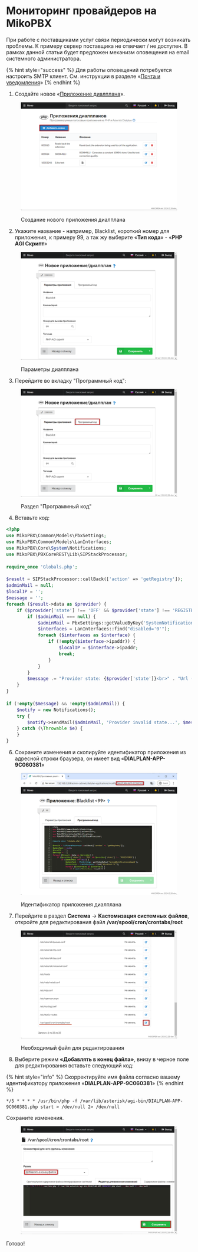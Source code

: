 # Мониторинг провайдеров на MikoPBX

При работе с поставщиками услуг связи периодически могут возникать проблемы. К примеру сервер поставщика не отвечает / не доступен. В рамках данной статьи будет предложен механизм оповещения на email системного администратора.

{% hint style="success" %}
Для работы оповещений потребуется настроить SMTP клиент. См. инструкции в разделе «[Почта и уведомления](../../manual/system/mail-settings/)»
{% endhint %}

1. Создайте новое «[Приложение диалплан](../../manual/modules/dialplan-applications.md)[а](../../manual/modules/dialplan-applications.md)».

<figure><img src="../../.gitbook/assets/newDialplanAppliccation.png" alt=""><figcaption><p>Создание нового приложения диалплана</p></figcaption></figure>

2. Укажите название - например, Blacklist, короткий номер для приложения, к примеру 99, а так жу выберите «**Тип кода**» - «**PHP AGI Скрипт**»

<figure><img src="../../.gitbook/assets/parametersOfDialplan.png" alt=""><figcaption><p>Параметры диалплана</p></figcaption></figure>

3. Перейдите во вкладку "Программный код":

<figure><img src="../../.gitbook/assets/programmeCodeSection.png" alt=""><figcaption><p>Раздел "Программный код"</p></figcaption></figure>

4. Вставьте код:

```php
<?php
use MikoPBX\Common\Models\PbxSettings;
use MikoPBX\Common\Models\LanInterfaces;
use MikoPBX\Core\System\Notifications;
use MikoPBX\PBXCoreREST\Lib\SIPStackProcessor;

require_once 'Globals.php';

$result = SIPStackProcessor::callBack(['action' => 'getRegistry']);
$adminMail = null;
$localIP = '';
$message = '';
foreach ($result->data as $provider) {
    if ($provider['state'] !== 'OFF' && $provider['state'] !== 'REGISTERED') {
        if ($adminMail === null) {
            $adminMail = PbxSettings::getValueByKey('SystemNotificationsEmail');
            $interfaces = LanInterfaces::find("disabled='0'");
            foreach ($interfaces as $interface) {
                if (!empty($interface->ipaddr)) {
                    $localIP = $interface->ipaddr;
                    break;
                }
            }
        }
        $message .= "Provider state: {$provider['state']}<br>" . "Url (local): ']} <br><br>";
    }
}

if (!empty($message) && !empty($adminMail)) {
    $notify = new Notifications();
    try {
        $notify->sendMail($adminMail, 'Provider invalid state...', $message);
    } catch (\Throwable $e) {
    }
}
```

6. Сохраните изменения и скопируйте идентификатор приложения из адресной строки браузера, он имеет вид «**DIALPLAN-APP-9С060381**»

<figure><img src="../../.gitbook/assets/dialplanCode.png" alt=""><figcaption><p>Идентификатор приложения диалплана</p></figcaption></figure>

7. Перейдите в раздел **Система** → **Кастомизация системных файлов**, откройте для редактирования файл **/var/spool/cron/crontabs/root**

<figure><img src="../../.gitbook/assets/crontabsRootFile.png" alt=""><figcaption><p>Необходимый файл для редактирования </p></figcaption></figure>

8. Выберите режим **«Добавлять в конец файла»**, внизу в черное поле для редактирования вставьте следующий код:

{% hint style="info" %}
Скорректируйте имя файла согласно вашему идентификатору приложения «**DIALPLAN-APP-9С060381**»
{% endhint %}

```
*/5 * * * * /usr/bin/php -f /var/lib/asterisk/agi-bin/DIALPLAN-APP-9С060381.php start > /dev/null 2> /dev/null 
```

Сохраните изменения.&#x20;

<figure><img src="../../.gitbook/assets/codeInCrontabs.png" alt=""><figcaption></figcaption></figure>

Готово!
